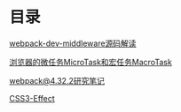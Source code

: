 # 目录

[webpack-dev-middleware源码解读](https://github.com/Jameswain/blog/tree/master/webpack-dev-middleware%E6%BA%90%E7%A0%81%E8%A7%A3%E8%AF%BB)

[浏览器的微任务MicroTask和宏任务MacroTask](https://github.com/Jameswain/blog/tree/master/%E6%B5%8F%E8%A7%88%E5%99%A8%E7%9A%84%E5%BE%AE%E4%BB%BB%E5%8A%A1MicroTask%E5%92%8C%E5%AE%8F%E4%BB%BB%E5%8A%A1MacroTask)

[webpack@4.32.2研究笔记](https://github.com/Jameswain/blog/tree/master/webpack%404.32.2%E7%A0%94%E7%A9%B6%E7%AC%94%E8%AE%B0)

[CSS3-Effect](https://github.com/Jameswain/blog/tree/master/CSS3-Effect)
